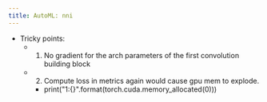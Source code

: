 ```yaml
---
title: AutoML: nni
---
```


- Tricky points:
	 - 1. No gradient for the arch parameters of the first convolution building block

	 - 2. Compute loss in metrics again would cause gpu mem to explode.
		 - print("1:{}".format(torch.cuda.memory_allocated(0)))
